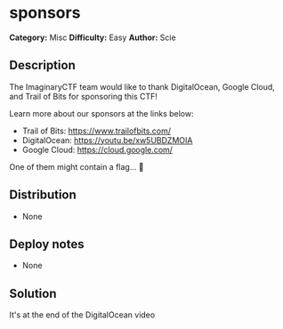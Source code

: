 # sponsors
**Category:** Misc
**Difficulty:** Easy
**Author:** Scie

## Description

The ImaginaryCTF team would like to thank DigitalOcean, Google Cloud, and Trail of Bits for sponsoring this CTF! 

Learn more about our sponsors at the links below:
- Trail of Bits: https://www.trailofbits.com/
- DigitalOcean: https://youtu.be/xw5UBDZMOIA
- Google Cloud: https://cloud.google.com/

One of them might contain a flag... :eyes:

## Distribution

- None

## Deploy notes

- None

## Solution

It's at the end of the DigitalOcean video
